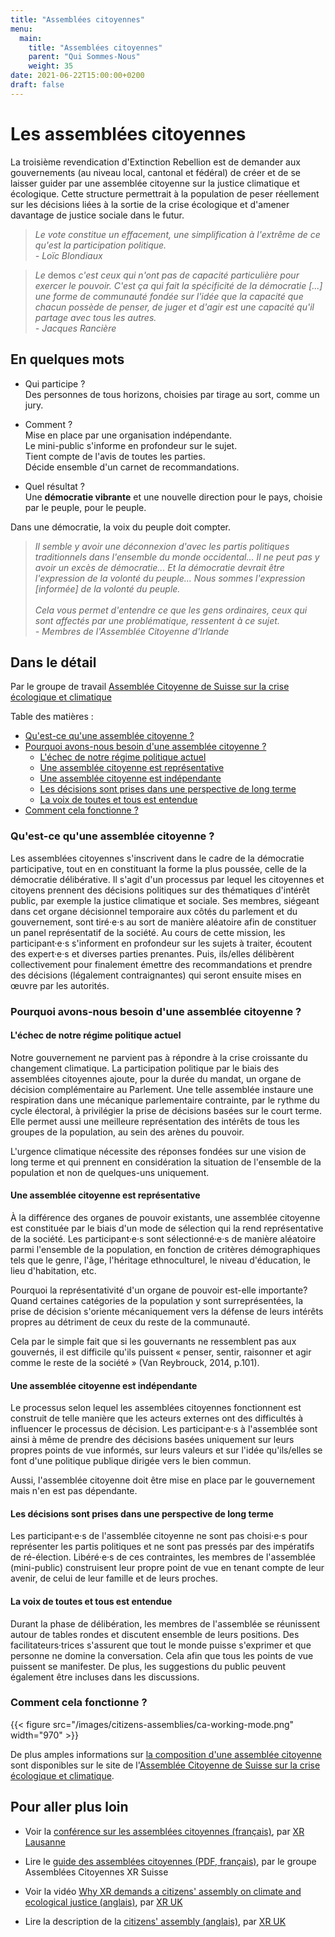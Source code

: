 ```yaml
---
title: "Assemblées citoyennes"
menu:
  main:
    title: "Assemblées citoyennes"
    parent: "Qui Sommes-Nous"
    weight: 35
date: 2021-06-22T15:00:00+0200
draft: false
---
```

# Les assemblées citoyennes

La troisième revendication d'Extinction Rebellion est de demander aux gouvernements (au niveau local, cantonal et fédéral) de créer et de se laisser guider par une assemblée citoyenne sur la justice climatique et écologique. Cette structure permettrait à la population de peser réellement sur les décisions liées à la sortie de la crise écologique et d'amener davantage de justice sociale dans le futur.

> _Le vote constitue un effacement, une simplification à l'extrême de ce qu'est la participation politique.\
\- Loïc Blondiaux_

> _Le_ demos _c'est ceux qui n'ont pas de capacité particulière pour exercer le pouvoir. C'est ça qui fait la spécificité de la démocratie [...] une forme de communauté fondée sur l'idée que la capacité que chacun possède de penser, de juger et d'agir est une capacité qu'il partage avec tous les autres.\
\- Jacques Rancière_

## En quelques mots

- Qui participe ?\
Des personnes de tous horizons, choisies par tirage au sort, comme un jury.

- Comment ?\
Mise en place par une organisation indépendante.\
Le mini-public s'informe en profondeur sur le sujet.\
Tient compte de l'avis de toutes les parties.\
Décide ensemble d'un carnet de recommandations.

- Quel résultat ?\
Une **démocratie vibrante** et une nouvelle direction pour le pays, choisie par le peuple, pour le peuple.

Dans une démocratie, la voix du peuple doit compter.

> _Il semble y avoir une déconnexion d'avec les partis politiques traditionnels dans l'ensemble du monde occidental... Il ne peut pas y avoir un excès de démocratie... Et la démocratie devrait être l'expression de la volonté du peuple... Nous sommes l'expression [informée] de la volonté du peuple.\
\
Cela vous permet d'entendre ce que les gens ordinaires, ceux qui sont affectés par une problématique, ressentent à ce sujet.\
\- Membres de l'Assemblée Citoyenne d'Irlande_

## Dans le détail

Par le groupe de travail [Assemblée Citoyenne de Suisse sur la crise écologique et climatique](https://citizens-democracy.ch/?lang=fr)

Table des matières :
- [Qu'est-ce qu'une assemblée citoyenne ?](#quest-ce-quune-assemblée-citoyenne-)
- [Pourquoi avons-nous besoin d'une assemblée citoyenne ?](#pourquoi-avons-nous-besoin-dune-assemblée-citoyenne-)
  - [L'échec de notre régime politique actuel](#léchec-de-notre-régime-politique-actuel)
  - [Une assemblée citoyenne est représentative](#une-assemblée-citoyenne-est-représentative)
  - [Une assemblée citoyenne est indépendante](#une-assemblée-citoyenne-est-indépendante)
  - [Les décisions sont prises dans une perspective de long terme](#les-décisions-sont-prises-dans-une-perspective-de-long-terme)
  - [La voix de toutes et tous est entendue](#la-voix-de-toutes-et-tous-est-entendue)
- [Comment cela fonctionne ?](#comment-cela-fonctionne-)

### Qu'est-ce qu'une assemblée citoyenne ?

Les assemblées citoyennes s'inscrivent dans le cadre de la démocratie participative, tout en en constituant la forme la plus poussée, celle de la démocratie délibérative. Il s'agit d'un processus par lequel les citoyennes et citoyens prennent des décisions politiques sur des thématiques d'intérêt public, par exemple la justice climatique et sociale. Ses membres, siégeant dans cet organe décisionnel temporaire aux côtés du parlement et du gouvernement, sont tiré·e·s au sort de manière aléatoire afin de constituer un panel représentatif de la société. Au cours de cette mission, les participant·e·s s'informent en profondeur sur les sujets à traiter, écoutent des expert·e·s et diverses parties prenantes. Puis, ils/elles délibèrent collectivement pour finalement émettre des recommandations et prendre des décisions (légalement contraignantes) qui seront ensuite mises en œuvre par les autorités.

### Pourquoi avons-nous besoin d'une assemblée citoyenne ?

#### L'échec de notre régime politique actuel

Notre gouvernement ne parvient pas à répondre à la crise croissante du changement climatique. La participation politique par le biais des assemblées citoyennes ajoute, pour la durée du mandat, un organe de décision complémentaire au Parlement. Une telle assemblée instaure une respiration dans une mécanique parlementaire contrainte, par le rythme du cycle électoral, à privilégier la prise de décisions basées sur le court terme. Elle permet aussi une meilleure représentation des intérêts de tous les groupes de la population, au sein des arènes du pouvoir.

L'urgence climatique nécessite des réponses fondées sur une vision de long terme et qui prennent en considération la situation de l'ensemble de la population et non de quelques-uns uniquement.

#### Une assemblée citoyenne est représentative

À la différence des organes de pouvoir existants, une assemblée citoyenne est constituée par le biais d'un mode de sélection qui la rend représentative de la société. Les participant·e·s sont sélectionné·e·s de manière aléatoire parmi l'ensemble de la population, en fonction de critères démographiques tels que le genre, l'âge, l'héritage ethnoculturel, le niveau d'éducation, le lieu d'habitation, etc.

Pourquoi la représentativité d'un organe de pouvoir est-elle importante? Quand certaines catégories de la population y sont surreprésentées, la prise de décision s'oriente mécaniquement vers la défense de leurs intérêts propres au détriment de ceux du reste de la communauté.

Cela par le simple fait que si les gouvernants ne ressemblent pas aux gouvernés, il est difficile qu'ils puissent « penser, sentir, raisonner et agir comme le reste de la société » (Van Reybrouck, 2014, p.101).

#### Une assemblée citoyenne est indépendante

Le processus selon lequel les assemblées citoyennes fonctionnent est construit de telle manière que les acteurs externes ont des difficultés à influencer le processus de décision. Les participant·e·s à l'assemblée sont ainsi à même de prendre des décisions basées uniquement sur leurs propres points de vue informés, sur leurs valeurs et sur l'idée qu'ils/elles se font d'une politique publique dirigée vers le bien commun.

Aussi, l'assemblée citoyenne doit être mise en place par le gouvernement mais n'en est pas dépendante.

#### Les décisions sont prises dans une perspective de long terme

Les participant·e·s de l'assemblée citoyenne ne sont pas choisi·e·s pour représenter les partis politiques et ne sont pas pressés par des impératifs de ré-élection. Libéré·e·s de ces contraintes, les membres de l'assemblée (mini-public) construisent leur propre point de vue en tenant compte de leur avenir, de celui de leur famille et de leurs proches.

#### La voix de toutes et tous est entendue

Durant la phase de délibération, les membres de l'assemblée se réunissent autour de tables rondes et discutent ensemble de leurs positions. Des facilitateurs·trices s'assurent que tout le monde puisse s'exprimer et que personne ne domine la conversation. Cela afin que tous les points de vue puissent se manifester. De plus, les suggestions du public peuvent également être incluses dans les discussions.

### Comment cela fonctionne ?

{{< figure src="/images/citizens-assemblies/ca-working-mode.png" width="970" >}}

De plus amples informations sur [la composition d'une assemblée citoyenne](https://citizens-democracy.ch/about-the-ca/?lang=fr) sont disponibles sur le site de l'[Assemblée Citoyenne de Suisse sur la crise écologique et climatique](https://citizens-democracy.ch/?lang=fr).

## Pour aller plus loin

- Voir la [conférence sur les assemblées citoyennes (français)](https://www.youtube.com/watch?v=cYFAitDNNVU), par [XR Lausanne](https://xrlausanne.ch)

- Lire le [guide des assemblées citoyennes (PDF, français)](https://xrlausanne.ch/wp-content/uploads/XR-Guide-to-AC-FR-Suisse-Web.pdf), par le groupe Assemblées Citoyennes XR Suisse

- Voir la vidéo [Why XR demands a citizens' assembly on climate and ecological justice (anglais)](https://www.youtube.com/watch?v=WTILQFaREZ4), par [XR UK](https://extinctionrebellion.uk)

- Lire la description de la [citizens' assembly (anglais)](https://extinctionrebellion.uk/go-beyond-politics/citizens-assembly), par [XR UK](https://extinctionrebellion.uk)